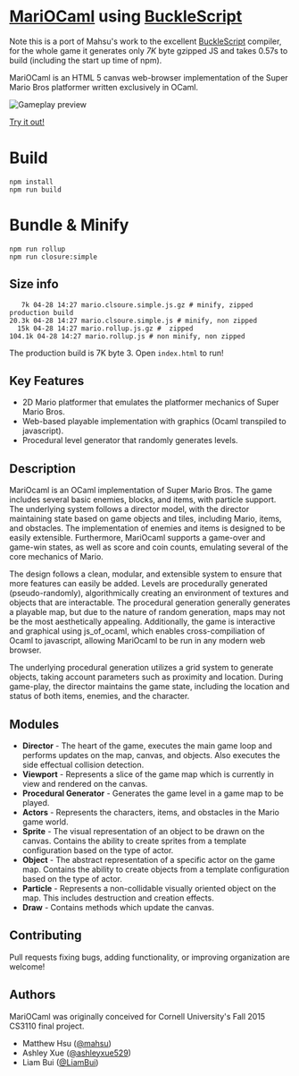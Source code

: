 
[MariOCaml](https://mahsu.github.io/mariocaml/) using [BuckleScript](https://github.com/bloomberg/bucklescript)
=============

Note this is a port of Mahsu's work to the excellent [BuckleScript](https://github.com/bloomberg/bucklescript) compiler, for the whole
game it generates only *7K* byte gzipped JS and takes 0.57s to build (including the start up time of npm).


MariOCaml is an HTML 5 canvas web-browser implementation of the Super Mario Bros platformer written exclusively in OCaml.

![Gameplay preview](https://github.com/mahsu/MariOCaml/raw/master/screenshots/preview.gif)

[Try it out!](https://zhanghongbo.me/MariOCaml/)

# Build

```
npm install
npm run build
```


# Bundle & Minify

```
npm run rollup
npm run closure:simple
```
## Size info

```
   7k 04-28 14:27 mario.clsoure.simple.js.gz # minify, zipped production build
20.3k 04-28 14:27 mario.clsoure.simple.js # minify, non zipped
  15k 04-28 14:27 mario.rollup.js.gz #  zipped
104.1k 04-28 14:27 mario.rollup.js # non minify, non zipped
```

The production build is 7K byte
3. Open `index.html` to run!


## Key Features
* 2D Mario platformer that emulates the platformer mechanics of Super Mario Bros.
* Web-based playable implementation with graphics (Ocaml transpiled to javascript).
* Procedural level generator that randomly generates levels.

## Description

MariOcaml is an OCaml implementation of Super Mario Bros. The game includes several basic enemies, blocks, and items, with particle support. The underlying system follows a director model, with the director maintaining state based on game objects and tiles, including Mario, items, and obstacles. The implementation of enemies and items is designed to be easily extensible. Furthermore, MariOcaml supports a game-over and game-win states, as well as score and coin counts, emulating several of the core mechanics of Mario.

The design follows a clean, modular, and extensible system to ensure that more features can easily be added. Levels are procedurally generated (pseudo-randomly), algorithmically creating an environment of textures and objects that are interactable. The procedural generation generally generates a playable map, but due to the nature of random generation, maps may not be the most aesthetically appealing. Additionally, the game is interactive and graphical using js\_of\_ocaml, which enables cross-compiliation of Ocaml to javascript, allowing MariOcaml to be run in any modern web browser.

The underlying procedural generation utilizes a grid system to generate objects, taking account parameters such as proximity and location. During game-play, the director maintains the game state, including the location and status of both items, enemies, and the character.

## Modules
* **Director** - The heart of the game, executes the main game loop and performs updates on the map, canvas, and objects. Also executes the side effectual collision detection.
* **Viewport** - Represents a slice of the game map which is currently in view and rendered on the canvas.
* **Procedural Generator** - Generates the game level in a game map to be played.
* **Actors** - Represents the characters, items, and obstacles in the Mario game world.
* **Sprite** - The visual representation of an object to be drawn on the canvas. Contains the ability to create sprites from a template configuration based on the type of actor.
* **Object** - The abstract representation of a specific actor on the game map. Contains the ability to create objects from a template configuration based on the type of actor.
* **Particle** - Represents a non-collidable visually oriented object on the map. This includes destruction and creation effects.
* **Draw** - Contains methods which update the canvas.



## Contributing
Pull requests fixing bugs, adding functionality, or improving organization are welcome!

## Authors
MariOCaml was originally conceived for Cornell University's Fall 2015 CS3110 final project.
* Matthew Hsu ([@mahsu](https://github.com/mahsu))
* Ashley Xue ([@ashleyxue529](https://github.com/ashleyxue529))
* Liam Bui ([@LiamBui](https://github.com/liambui))




